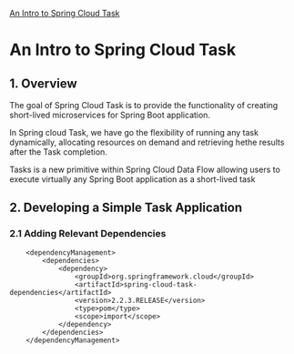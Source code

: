 [An Intro to Spring Cloud Task](https://www.baeldung.com/spring-cloud-task)


# An Intro to Spring Cloud Task



## 1. Overview

The goal of Spring Cloud Task is to provide the functionality of creating short-lived microservices for Spring Boot
application.


In Spring cloud Task, we have go the flexibility of running any task dynamically, allocating resources on 
demand and retrieving hethe results after the Task completion.


Tasks is a new primitive within Spring Cloud Data Flow allowing users to execute virtually any Spring Boot 
application as a short-lived task


## 2. Developing a Simple Task Application

### 2.1 Adding Relevant Dependencies 

        <dependencyManagement>
            <dependencies>
                <dependency>
                    <groupId>org.springframework.cloud</groupId>
                    <artifactId>spring-cloud-task-dependencies</artifactId>
                    <version>2.2.3.RELEASE</version>
                    <type>pom</type>
                    <scope>import</scope>
                </dependency>
            </dependencies>
        </dependencyManagement>
